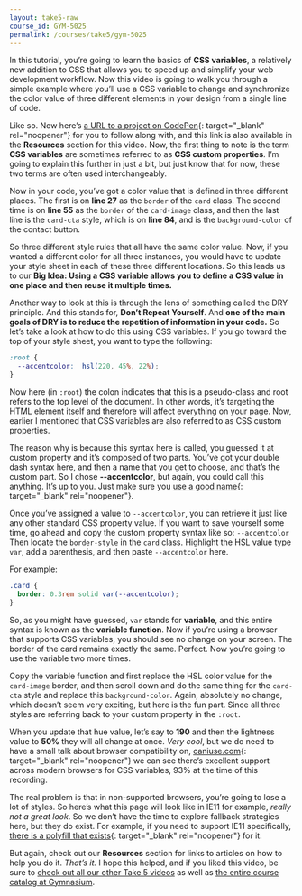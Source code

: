 ```yaml
---
layout: take5-raw
course_id: GYM-5025
permalink: /courses/take5/gym-5025
---
```


In this tutorial, you’re going to learn the basics of **CSS variables**, a relatively new addition to CSS that allows you to speed up and simplify your web development workflow. Now this video is going to walk you through a simple example where you’ll use a CSS variable to change and synchronize the color value of three different elements in your design from a single line of code.

Like so. Now here’s [a URL to a project on CodePen][1]{: target="_blank" rel="noopener"} for you to follow along with, and this link is also available in the **Resources** section for this video. Now, the first thing to note is the term **CSS variables** are sometimes referred to as **CSS custom properties**. I’m going to explain this further in just a bit, but just know that for now, these two terms are often used interchangeably.

Now in your code, you’ve got a color value that is defined in three different places. The first is on **line 27** as the `border` of the `card` class. The second time is on **line 55** as the `border` of the `card-image` class, and then the last line is the `card-cta` style, which is on **line 84**, and is the `background-color` of the contact button.

So three different style rules that all have the same color value. Now, if you wanted a different color for all three instances, you would have to update your style sheet in each of these three different locations. So this leads us to our **Big Idea: Using a CSS variable allows you to define a CSS value in one place and then reuse it multiple times.**

Another way to look at this is through the lens of something called the DRY principle. And this stands for, **Don’t Repeat Yourself**. And **one of the main goals of DRY is to reduce the repetition of information in your code.** So let’s take a look at how to do this using CSS variables. If you go toward the top of your style sheet, you want to type the following:

```css
:root {
  --accentcolor:  hsl(220, 45%, 22%);
}
```

Now here (in `:root`) the colon indicates that this is a pseudo-class and root refers to the top level of the document. In other words, it’s targeting the HTML element itself and therefore will affect everything on your page. Now, earlier I mentioned that CSS variables are also referred to as CSS custom properties.

The reason why is because this syntax here is called, you guessed it at custom property and it’s composed of two parts. You’ve got your double dash syntax here, and then a name that you get to choose, and that’s the custom part. So I chose **--accentcolor**, but again, you could call this anything. It’s up to you. Just make sure you [use a good name][3]{: target="_blank" rel="noopener"}.

Once you’ve assigned a value to `--accentcolor`, you can retrieve it just like any other standard CSS property value. If you want to save yourself some time, go ahead and copy the custom property syntax like so: `--accentcolor` Then locate the `border-style` in the `card` class. Highlight the HSL value type `var`, add a parenthesis, and then paste `--accentcolor` here.

For example:

```css
.card {
  border: 0.3rem solid var(--accentcolor);
}
```

So, as you might have guessed, `var` stands for **variable**, and this entire syntax is known as the **variable function**. Now if you’re using a browser that supports CSS variables, you should see no change on your screen. The border of the card remains exactly the same. Perfect. Now you’re going to use the variable two more times.

Copy the variable function and first replace the HSL color value for the `card-image` border, and then scroll down and do the same thing for the `card-cta` style and replace this `background-color`. Again, absolutely no change, which doesn’t seem very exciting, but here is the fun part. Since all three styles are referring back to your custom property in the `:root`.

When you update that hue value, let’s say to **190** and then the lightness value to **50%** they will all change at once. *Very cool*, but we do need to have a small talk about browser compatibility on, [caniuse.com][4]{: target="_blank" rel="noopener"} we can see there’s excellent support across modern browsers for CSS variables, 93% at the time of this recording.

The real problem is that in non-supported browsers, you’re going to lose a lot of styles. So here’s what this page will look like in IE11 for example, *really not a great look*. So we don’t have the time to explore fallback strategies here, but they do exist. For example, if you need to support IE11 specifically, [there is a polyfill that exists][5]{: target="_blank" rel="noopener"} for it.

But again, check out our **Resources** section for links to articles on how to help you do it. *That’s it.* I hope this helped, and if you liked this video, be sure to [check out all our other Take 5 videos][6] as well as [the entire course catalog at Gymnasium][7].

[1]: https://codepen.io/josborn/pen/ExaLgod
[2]: https://codepen.io/josborn/pen/eYmrzMg
[3]: https://sparkbox.com/foundry/naming_css_stuff_is_really_hard
[4]: https://caniuse.com/#feat=css-variables
[5]: https://jhildenbiddle.github.io/css-vars-ponyfill/#/
[6]: https://thegymnasium.com/courses/take5
[7]: https://thegymnasium.com/courses
